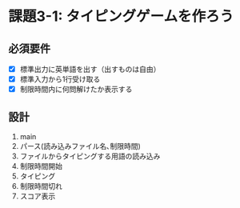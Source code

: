 # 課題3-1: タイピングゲームを作ろう

## 必須要件

- [x] 標準出力に英単語を出す（出すものは自由）
- [x] 標準入力から1行受け取る
- [x] 制限時間内に何問解けたか表示する

## 設計

1. main
1. パース(読み込みファイル名､制限時間)
1. ファイルからタイピングする用語の読み込み
1. 制限時間開始
1. タイピング
1. 制限時間切れ
1. スコア表示